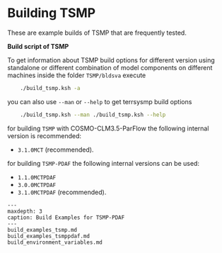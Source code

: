 # Building TSMP #

These are example builds of TSMP that are frequently tested.
	
**Build script of TSMP**

To get information about TSMP build options for different version
using standalone or different combination of model components on
different machines inside the folder `TSMP/bldsva` execute

``` bash
	./build_tsmp.ksh -a
```

you can also use `--man` or `--help` to get terrsysmp build options

``` bash
	./build_tsmp.ksh --man ./build_tsmp.ksh --help
```

for building `TSMP` with COSMO-CLM3.5-ParFlow the following internal version is recommended:
-   `3.1.0MCT` (recommended).

for building `TSMP-PDAF` the following internal versions can be used:
-   `1.1.0MCTPDAF`
-   `3.0.0MCTPDAF`
-   `3.1.0MCTPDAF` (recommended).

```{toctree} 
---
maxdepth: 3
caption: Build Examples for TSMP-PDAF
---
build_examples_tsmp.md
build_examples_tsmppdaf.md
build_environment_variables.md
```
